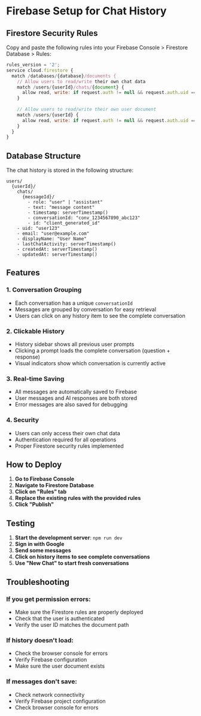 # Firebase Setup for Chat History

## Firestore Security Rules

Copy and paste the following rules into your Firebase Console > Firestore Database > Rules:

```javascript
rules_version = '2';
service cloud.firestore {
  match /databases/{database}/documents {
    // Allow users to read/write their own chat data
    match /users/{userId}/chats/{document} {
      allow read, write: if request.auth != null && request.auth.uid == userId;
    }
    
    // Allow users to read/write their own user document
    match /users/{userId} {
      allow read, write: if request.auth != null && request.auth.uid == userId;
    }
  }
}
```

## Database Structure

The chat history is stored in the following structure:

```
users/
  {userId}/
    chats/
      {messageId}/
        - role: "user" | "assistant"
        - text: "message content"
        - timestamp: serverTimestamp()
        - conversationId: "conv_1234567890_abc123"
        - id: "client_generated_id"
    - uid: "user123"
    - email: "user@example.com"
    - displayName: "User Name"
    - lastChatActivity: serverTimestamp()
    - createdAt: serverTimestamp()
    - updatedAt: serverTimestamp()
```

## Features

### 1. **Conversation Grouping**
- Each conversation has a unique `conversationId`
- Messages are grouped by conversation for easy retrieval
- Users can click on any history item to see the complete conversation

### 2. **Clickable History**
- History sidebar shows all previous user prompts
- Clicking a prompt loads the complete conversation (question + response)
- Visual indicators show which conversation is currently active

### 3. **Real-time Saving**
- All messages are automatically saved to Firebase
- User messages and AI responses are both stored
- Error messages are also saved for debugging

### 4. **Security**
- Users can only access their own chat data
- Authentication required for all operations
- Proper Firestore security rules implemented

## How to Deploy

1. **Go to Firebase Console**
2. **Navigate to Firestore Database**
3. **Click on "Rules" tab**
4. **Replace the existing rules with the provided rules**
5. **Click "Publish"**

## Testing

1. **Start the development server**: `npm run dev`
2. **Sign in with Google**
3. **Send some messages**
4. **Click on history items to see complete conversations**
5. **Use "New Chat" to start fresh conversations**

## Troubleshooting

### If you get permission errors:
- Make sure the Firestore rules are properly deployed
- Check that the user is authenticated
- Verify the user ID matches the document path

### If history doesn't load:
- Check the browser console for errors
- Verify Firebase configuration
- Make sure the user document exists

### If messages don't save:
- Check network connectivity
- Verify Firebase project configuration
- Check browser console for errors
